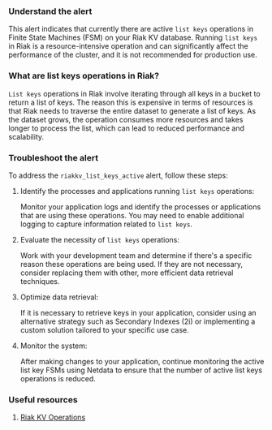 ### Understand the alert

This alert indicates that currently there are active `list keys` operations in Finite State Machines (FSM) on your Riak KV database. Running `list keys` in Riak is a resource-intensive operation and can significantly affect the performance of the cluster, and it is not recommended for production use.

### What are list keys operations in Riak?

`List keys` operations in Riak involve iterating through all keys in a bucket to return a list of keys. The reason this is expensive in terms of resources is that Riak needs to traverse the entire dataset to generate a list of keys. As the dataset grows, the operation consumes more resources and takes longer to process the list, which can lead to reduced performance and scalability.

### Troubleshoot the alert

To address the `riakkv_list_keys_active` alert, follow these steps:

1. Identify the processes and applications running `list keys` operations:

   Monitor your application logs and identify the processes or applications that are using these operations. You may need to enable additional logging to capture information related to `list keys`.

2. Evaluate the necessity of `list keys` operations:

   Work with your development team and determine if there's a specific reason these operations are being used. If they are not necessary, consider replacing them with other, more efficient data retrieval techniques.

3. Optimize data retrieval:

   If it is necessary to retrieve keys in your application, consider using an alternative strategy such as Secondary Indexes (2i) or implementing a custom solution tailored to your specific use case.

4. Monitor the system:

   After making changes to your application, continue monitoring the active list key FSMs using Netdata to ensure that the number of active list keys operations is reduced.

### Useful resources

1. [Riak KV Operations](https://docs.riak.com/riak/kv/latest/developing/usage/operations/index.html)
